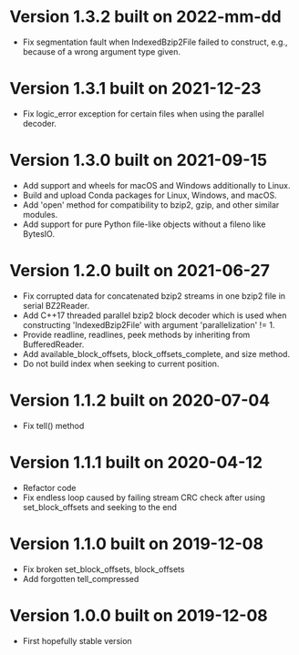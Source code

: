 
# Version 1.3.2 built on 2022-mm-dd

 - Fix segmentation fault when IndexedBzip2File failed to construct, e.g., because of a wrong argument type given.

# Version 1.3.1 built on 2021-12-23

 - Fix logic_error exception for certain files when using the parallel decoder.

# Version 1.3.0 built on 2021-09-15

 - Add support and wheels for macOS and Windows additionally to Linux.
 - Build and upload Conda packages for Linux, Windows, and macOS.
 - Add 'open' method for compatibility to bzip2, gzip, and other similar modules.
 - Add support for pure Python file-like objects without a fileno like BytesIO.

# Version 1.2.0 built on 2021-06-27

 - Fix corrupted data for concatenated bzip2 streams in one bzip2 file in serial BZ2Reader.
 - Add C++17 threaded parallel bzip2 block decoder which is used when constructing
   'IndexedBzip2File' with argument 'parallelization' != 1.
 - Provide readline, readlines, peek methods by inheriting from BufferedReader.
 - Add available_block_offsets, block_offsets_complete, and size method.
 - Do not build index when seeking to current position.

# Version 1.1.2 built on 2020-07-04

 - Fix tell() method

# Version 1.1.1 built on 2020-04-12

 - Refactor code
 - Fix endless loop caused by failing stream CRC check after using set_block_offsets and seeking to the end

# Version 1.1.0 built on 2019-12-08

 - Fix broken set_block_offsets, block_offsets
 - Add forgotten tell_compressed

# Version 1.0.0 built on 2019-12-08

 - First hopefully stable version
